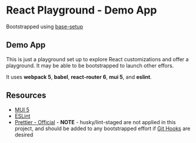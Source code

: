 # React Playground - Demo App

Bootstrapped using [base-setup](https://github.com/emptymusings/Miscellaneous/tree/main/react-playground/base-setup)

## Demo App

This is just a playground set up to explore React customizations and offer a playground. It may be able to be bootstrapped to launch other effors.

It uses **webpack 5**, **babel**, **react-router 6**, **mui 5**, and **eslint**.

## Resources
- [MUI 5](https://mui.com/)
- [ESLint](https://www.carlrippon.com/creating-react-app-with-typescript-eslint-with-webpack5/)
- [Prettier - Official](https://prettier.io/docs/en/install.html) - **NOTE** - husky/lint-staged are not applied in this project, and should be added to any bootstrapped effort if [Git Hooks](https://prettier.io/docs/en/install.html#git-hooks) are desired
